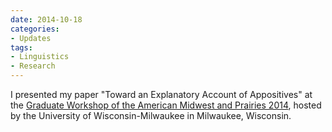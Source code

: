```yaml
---
date: 2014-10-18
categories:
- Updates
tags:
- Linguistics
- Research
---
```


<p>
I presented my paper "Toward an Explanatory Account of Appositives" at the <a href="https://gwamp2014.wordpress.com/">Graduate Workshop of the American Midwest and Prairies 2014</a>, hosted by the University of Wisconsin-Milwaukee in Milwaukee, Wisconsin.
</p>
